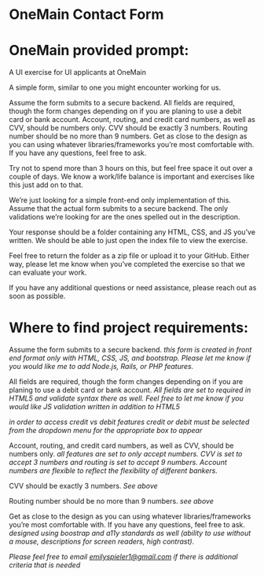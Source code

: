 # OneMain Contact Form

# OneMain provided prompt:

A UI exercise for UI applicants at OneMain

A simple form, similar to one you might encounter working for us.

Assume the form submits to a secure backend.
All fields are required, though the form changes depending on if you are planing to use a debit card or bank account.
Account, routing, and credit card numbers, as well as CVV, should be numbers only.
CVV should be exactly 3 numbers.
Routing number should be no more than 9 numbers.
Get as close to the design as you can using whatever libraries/frameworks you’re most comfortable with. If you have any questions, feel free to ask.

Try not to spend more than 3 hours on this, but feel free space it out over a couple of days. We know a work/life balance is important and exercises like this just add on to that.

We’re just looking for a simple front-end only implementation of this. Assume that the actual form submits to a secure backend. The only validations we’re looking for are the ones spelled out in the description.

Your response should be a folder containing any HTML, CSS, and JS you’ve written. We should be able to just open the index file to view the exercise.

Feel free to return the folder as a zip file or upload it to your GitHub. Either way, please let me know when you’ve completed the exercise so that we can evaluate your work.

If you have any additional questions or need assistance, please reach out as soon as possible.

# Where to find project requirements:

Assume the form submits to a secure backend.
_this form is created in front end format only with HTML, CSS, JS, and bootstrap. Please let me know if you would like me to add Node.js, Rails, or PHP features._

All fields are required, though the form changes depending on if you are planing to use a debit card or bank account.
_All fields are set to required in HTML5 and validate syntax there as well. Feel free to let me know if you would like JS validation written in addition to HTML5_

*in order to access credit vs debit features* _credit or debit must be selected from the dropdown menu for the appropriate box to appear_

Account, routing, and credit card numbers, as well as CVV, should be numbers only.
_all features are set to only accept numbers. CVV is set to accept 3 numbers and routing is set to accept 9 numbers. Account numbers are flexible to reflect the flexibility of different bankers._

CVV should be exactly 3 numbers.
_See above_

Routing number should be no more than 9 numbers.
_see above_

Get as close to the design as you can using whatever libraries/frameworks you’re most comfortable with. If you have any questions, feel free to ask.
_designed using boostrap and a11y standards as well (ability to use without a mouse, descriptions for screen readers, high contrast)._

*Please feel free to email emilyspieler1@gmail.com if there is additional criteria that is needed*
